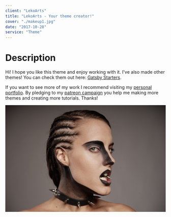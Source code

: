 ```yaml
---
client: "LekoArts"
title: "LekoArts - Your theme creator!"
cover: "./makeup1.jpg"
date: "2017-10-28"
service: "Theme"
---
```

# Description

Hi!
I hope you like this theme and enjoy working with it. I've also made other themes! You can check them out here: [Gatsby Starters](https://www.gatsbyjs.org/docs/gatsby-starters/).

If you want to see more of my work I recommend visiting my [personal portfolio](https://www.lekoarts.de). By pledging to my [patreon campaign](https://www.patreon.com/lekoarts) you help me making more themes and creating more tutorials. Thanks!

![](./makeup1.jpg)